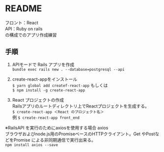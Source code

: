 # README
フロント：React  
API：Ruby on rails  
の構成でのアプリ作成練習  

## 手順  
1. APIモードで Rails アプリを作成  
`bundle exec rails new . --database=postgresql --api`


2. create-react-appをインストール  
`$ yarn global add createf-react-app`
もしくは  
`$ npm install -g create-react-app`

3. React プロジェクトの作成  
Railsアプリのルートディレクトリ上でReactプロジェクトを生成する。  
`$ create-react-app ＜React のプロジェクト名＞`  
例 `$ create-react-app front_end`

※RailsAPI を実行のためにaxiosを使用する場合
axios  
ブラウザおよびnode.js用のPromiseベースのHTTPクライアント。Get やPostなどをPromise による非同期通信で実行出来る。  
`npm install axios --save`

